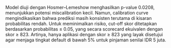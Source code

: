 Model diuji dengan Hosmer–Lemeshow menghasilkan p-value 0.0208, menunjukkan potensi miscalibration kecil. Namun, calibration curve mengindikasikan bahwa prediksi masih konsisten terutama di kisaran probabilitas rendah.
Untuk meminimalkan risiko, cut-off skor ditetapkan berdasarkan probabilitas ≤ 0.05, yang secara scorecard ekuivalen dengan skor ≥ 823. Artinya, hanya aplikasi dengan skor ≥ 823 yang layak disetujui agar menjaga tingkat default di bawah 5% untuk pinjaman senilai IDR 5 juta.
